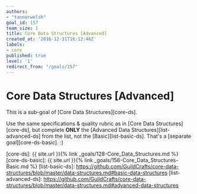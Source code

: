 ```yaml
---
authors:
- "tannerwelsh"
goal_id: 157
team_size: 1
title: Core Data Structures [Advanced]
created_at: '2016-12-31T16:12:46Z'
labels:
- core
published: true
level: '1'
redirect_from: "/goals/157"
---
```


# Core Data Structures [Advanced]

This is a sub-goal of [Core Data Structures][core-ds].

Use the same specifications & quality rubric as in [Core Data Structures][core-ds], but complete **ONLY** the [Advanced Data Structures][list-advanced-ds] from the list, not the [Basic][list-basic-ds]. That's a [separate goal][core-ds-basic]. :)

[core-ds]: {{ site.url }}{% link _goals/128-Core_Data_Structures.md %}
[core-ds-basic]: {{ site.url }}{% link _goals/156-Core_Data_Structures-Basic.md %}
[list-basic-ds]: https://github.com/GuildCrafts/core-data-structures/blob/master/data-structures.md#basic-data-structures
[list-advanced-ds]: https://github.com/GuildCrafts/core-data-structures/blob/master/data-structures.md#advanced-data-structures
